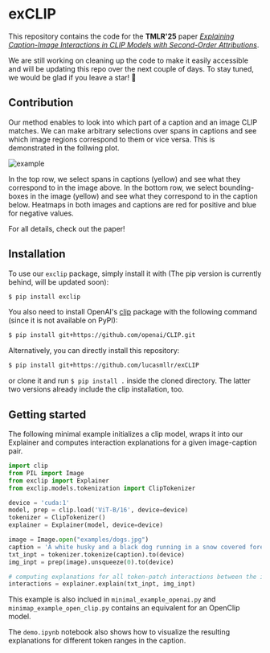 # exCLIP
This repository contains the code for the **TMLR'25** paper [*Explaining Caption-Image Interactions in CLIP Models with Second-Order Attributions*](https://openreview.net/forum?id=HUUL19U7HP).

We are still working on cleaning up the code to make it easily accessible and will be updating this repo over the next couple of days.
To stay tuned, we would be glad if you leave a star! 🤩

## Contribution

Our method enables to look into which part of a caption and an image CLIP matches.
We can make arbitrary selections over spans in captions and see which image regions correspond to them or vice versa.
This is demonstrated in the follwing plot.

![example](examples/demo_plot.png)

In the top row, we select spans in captions (yellow) and see what they correspond to in the image above. In the bottom row, we select bounding-boxes in the image (yellow) and see what they correspond to in the caption below. Heatmaps in both images and captions are red for positive and blue for negative values.

For all details, check out the paper!

## Installation

To use our `exclip` package, simply install it with (The pip version is currently behind, will be updated soon):
```bash
$ pip install exclip
```
You also need to install OpenAI's [clip](https://github.com/openai/CLIP) package with the following command (since it is not available on PyPI):
```bash
$ pip install git+https://github.com/openai/CLIP.git
```

Alternatively, you can directly install this repository:
```bash
$ pip install git+https://github.com/lucasmllr/exCLIP
```
or clone it and run `$ pip install .` inside the cloned directory.
The latter two versions already include the clip installation, too.

## Getting started
The following minimal example initializes a clip model, wraps it into our Explainer and computes interaction explanations for a given image-caption pair.
```python
import clip
from PIL import Image
from exclip import Explainer
from exclip.models.tokenization import ClipTokenizer

device = 'cuda:1'
model, prep = clip.load('ViT-B/16', device=device)
tokenizer = ClipTokenizer()
explainer = Explainer(model, device=device)

image = Image.open("examples/dogs.jpg")
caption = 'A white husky and a black dog running in a snow covered forest.'
txt_inpt = tokenizer.tokenize(caption).to(device)
img_inpt = prep(image).unsqueeze(0).to(device)

# computing explanations for all token-patch interactions between the image and caption
interactions = explainer.explain(txt_inpt, img_inpt)
```

This example is also inclued in `minimal_example_openai.py` and `minimap_example_open_clip.py` contains an equivalent for an OpenClip model. 

The `demo.ipynb` notebook also shows how to visualize the resulting explanations for different token ranges in the caption.